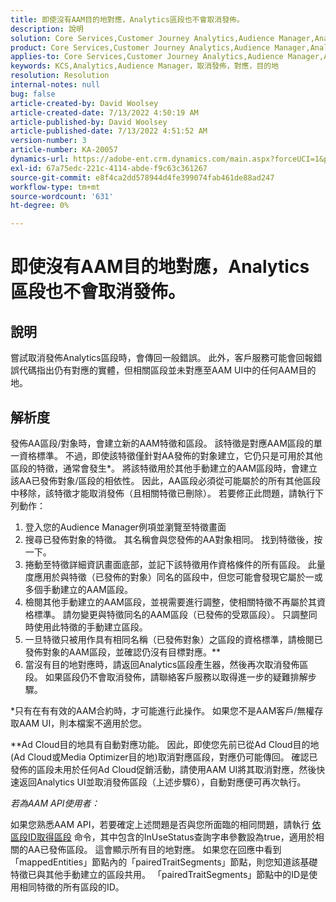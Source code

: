 ```yaml
---
title: 即使沒有AAM目的地對應，Analytics區段也不會取消發佈。
description: 說明
solution: Core Services,Customer Journey Analytics,Audience Manager,Analytics
product: Core Services,Customer Journey Analytics,Audience Manager,Analytics
applies-to: Core Services,Customer Journey Analytics,Audience Manager,Analytics
keywords: KCS,Analytics,Audience Manager，取消發佈，對應，目的地
resolution: Resolution
internal-notes: null
bug: false
article-created-by: David Woolsey
article-created-date: 7/13/2022 4:50:19 AM
article-published-by: David Woolsey
article-published-date: 7/13/2022 4:51:52 AM
version-number: 3
article-number: KA-20057
dynamics-url: https://adobe-ent.crm.dynamics.com/main.aspx?forceUCI=1&pagetype=entityrecord&etn=knowledgearticle&id=7441e345-6702-ed11-82e4-00224809fe22
exl-id: 67a75edc-221c-4114-abde-f9c63c361267
source-git-commit: e8f4ca2dd578944d4fe399074fab461de88ad247
workflow-type: tm+mt
source-wordcount: '631'
ht-degree: 0%

---
```


# 即使沒有AAM目的地對應，Analytics區段也不會取消發佈。

## 說明

嘗試取消發佈Analytics區段時，會傳回一般錯誤。 此外，客戶服務可能會回報錯誤代碼指出仍有對應的實體，但相關區段並未對應至AAM UI中的任何AAM目的地。 

## 解析度

發佈AA區段/對象時，會建立新的AAM特徵和區段。 該特徵是對應AAM區段的單一資格標準。 不過，即使該特徵僅針對AA發佈的對象建立，它仍只是可用於其他區段的特徵，通常會發生\*。 將該特徵用於其他手動建立的AAM區段時，會建立該AA已發佈對象/區段的相依性。 因此，AA區段必須從可能屬於的所有其他區段中移除，該特徵才能取消發佈（且相關特徵已刪除）。 若要修正此問題，請執行下列動作：<br>
1. 登入您的Audience Manager例項並瀏覽至特徵畫面
2. 搜尋已發佈對象的特徵。 其名稱會與您發佈的AA對象相同。 找到特徵後，按一下。
3. 捲動至特徵詳細資訊畫面底部，並記下該特徵用作資格條件的所有區段。 此量度應用於與特徵（已發佈的對象）同名的區段中，但您可能會發現它屬於一或多個手動建立的AAM區段。
4. 檢閱其他手動建立的AAM區段，並視需要進行調整，使相關特徵不再屬於其資格標準。 請勿變更與特徵同名的AAM區段（已發佈的受眾區段）。 只調整同時使用此特徵的手動建立區段。
5. 一旦特徵只被用作具有相同名稱（已發佈對象）之區段的資格標準，請檢閱已發佈對象的AAM區段，並確認仍沒有目標對應。\*\*
6. 當沒有目的地對應時，請返回Analytics區段產生器，然後再次取消發佈區段。 如果區段仍不會取消發佈，請聯絡客戶服務以取得進一步的疑難排解步驟。


\*只有在有有效的AAM合約時，才可能進行此操作。 如果您不是AAM客戶/無權存取AAM UI，則本檔案不適用於您。

\*\*Ad Cloud目的地具有自動對應功能。 因此，即使您先前已從Ad Cloud目的地(Ad Cloud或Media Optimizer目的地)取消對應區段，對應仍可能傳回。 確認已發佈的區段未用於任何Ad Cloud促銷活動，請使用AAM UI將其取消對應，然後快速返回Analytics UI並取消發佈區段（上述步驟6），自動對應便可再次執行。



*若為AAM API使用者：*

如果您熟悉AAM API，若要確定上述問題是否與您所面臨的相同問題，請執行 [依區段ID取得區段](https://bank.demdex.com/portal/swagger/index.html#/Segments%20API/get_segments__sid_) 命令，其中包含的InUseStatus查詢字串參數設為true，適用於相關的AA已發佈區段。 這會顯示所有目的地對應。 如果您在回應中看到「mappedEntities」節點內的「pairedTraitSegments」節點，則您知道該基礎特徵已與其他手動建立的區段共用。 「pairedTraitSegments」節點中的ID是使用相同特徵的所有區段的ID。
